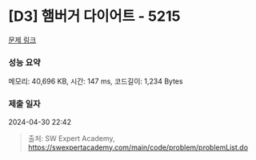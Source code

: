 # [D3] 햄버거 다이어트 - 5215 

[문제 링크](https://swexpertacademy.com/main/code/problem/problemDetail.do?contestProbId=AWT-lPB6dHUDFAVT) 

### 성능 요약

메모리: 40,696 KB, 시간: 147 ms, 코드길이: 1,234 Bytes

### 제출 일자

2024-04-30 22:42



> 출처: SW Expert Academy, https://swexpertacademy.com/main/code/problem/problemList.do